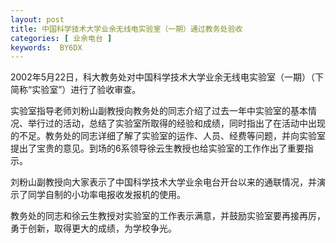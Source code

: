```yaml
---
layout: post
title: 中国科学技术大学业余无线电实验室（一期）通过教务处验收
categories: [ 业余电台 ]
keywords:  BY6DX
---
```


2002年5月22日，科大教务处对中国科学技术大学业余无线电实验室（一期）（下简称“实验室”）进行了验收审查。

实验室指导老师刘粉山副教授向教务处的同志介绍了过去一年中实验室的基本情况、举行过的活动，总结了实验室所取得的经验和成绩，同时指出了在活动中出现的不足。教务处的同志详细了解了实验室的运作、人员、经费等问题，并向实验室提出了宝贵的意见。到场的6系领导徐云生教授也给实验室的工作作出了重要指示。

刘粉山副教授向大家表示了中国科学技术大学业余电台开台以来的通联情况，并演示了同学自制的小功率电报收发报机的使用。

教务处的同志和徐云生教授对实验室的工作表示满意，并鼓励实验室要再接再厉，勇于创新，取得更大的成绩，为学校争光。
